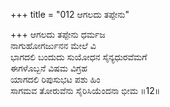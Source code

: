 +++
title = "012 ಆಗಲದು ತಪ್ಪೇನು"

+++
ಆಗಲದು ತಪ್ಪೇನು ಧರ್ಮಜ  
ನಾಗುಹೋಗರ್ಜುನನ ಮೇಲೆ ವಿ  
ಭಾಗದಲಿ ಬಂದುದು ಸುಯೋಧನ ಸೈನ್ಯಧುರವೆಮಗೆ  
ಈಗಳೊಬ್ಬನೆ ವಿಷಮ ವಿಗ್ರಹ  
ಯಾಗದಲಿ ರಿಪುಸುಭಟ ಪಶು ಹಿಂ  
ಸಾಗಮವ ತೋರುವೆನು ಸೈರಿಸಿಯೆಂದನಾ ಭೀಮ      ॥12॥
